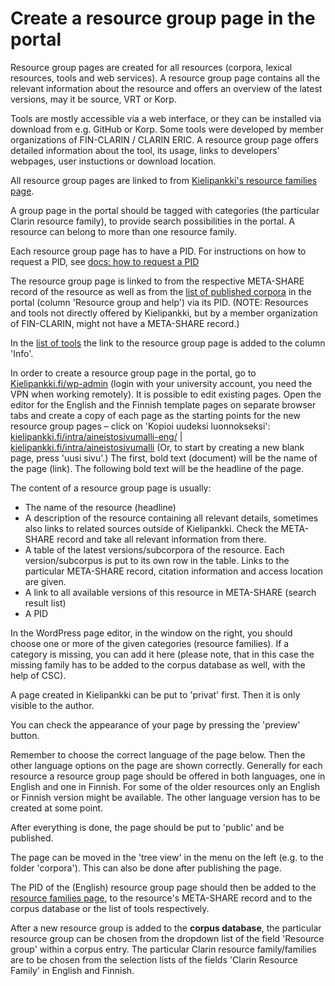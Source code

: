 # Create a resource group page in the portal

Resource group pages are created for all resources (corpora, lexical resources, tools and web services). A resource group page contains all the relevant information about the resource and offers an overview of the latest versions, may it be source, VRT or Korp. 

Tools are mostly accessible via a web interface, or they can be installed via download from e.g. GitHub or Korp. Some tools were developed by member organizations of FIN-CLARIN / CLARIN ERIC. A resource group page offers detailed information about the tool, its usage, links to developers' webpages, user instuctions or download location. 

All resource group pages are linked to from [Kielipankki's resource families page](https://www.kielipankki.fi/corpora/resource-families-fin-clarin/). 

A group page in the portal should be tagged with categories (the particular Clarin resource family), to provide search possibilities in the portal. A resource can belong to more than one resource family. 

Each resource group page has to have a PID. For instructions on how to request a PID, see [docs: how to request a PID](howto_request_pid.md)

The resource group page is linked to from the respective META-SHARE record of the resource as well as from the [list of published corpora](https://www.kielipankki.fi/corpora/) in the portal (column 'Resource group and help') via its PID. (NOTE: Resources and tools not directly offered by Kielipankki, but by a member organization of FIN-CLARIN, might not have a META-SHARE record.)

In the [list of tools](https://www.kielipankki.fi/tools/) the link to the resource group page is added to the column 'Info'.

In order to create a resource group page in the portal, go to [Kielipankki.fi/wp-admin](https://www.kielipankki.fi/wp-admin/) (login with your university account, you need the VPN when working remotely).
It is possible to edit existing pages.
Open the editor for the English and the Finnish template pages on separate browser tabs and create a copy of each page as the starting points for the new resource group pages – click on 'Kopioi uudeksi luonnokseksi':
[kielipankki.fi/intra/aineistosivumalli-eng/](https://www.kielipankki.fi/intra/aineistosivumalli-eng/) | 
[kielipankki.fi/intra/aineistosivumalli](https://www.kielipankki.fi/intra/aineistosivumalli/)
(Or, to start by creating a new blank page, press 'uusi sivu'.)
The first, bold text (document) will be the name of the page (link).
The following bold text will be the headline of the page.

The content of a resource group page is usually:

- The name of the resource (headline)
- A description of the resource containing all relevant details, sometimes also links to related sources outside of Kielipankki. Check the META-SHARE record and take all relevant information from there.
- A table of the latest versions/subcorpora of the resource. Each version/subcorpus is put to its own row in the table. Links to the particular META-SHARE record, citation information and access location are given.
- A link to all available versions of this resource in META-SHARE (search result list)
- A PID

In the WordPress page editor, in the window on the right, you should choose one or more of the given categories (resource families). 
If a category is missing, you can add it here (please note, that in this case the missing family has to be added to the corpus database as well, with the help of CSC).

A page created in Kielipankki can be put to 'privat' first. Then it is only visible to the author.

You can check the appearance of your page by pressing the 'preview' button.

Remember to choose the correct language of the page below. Then the other language options on the page are shown correctly.
Generally for each resource a resource group page should be offered in both languages, one in English and one in Finnish. 
For some of the older resources only an English or Finnish version might be available. The other language version has to be created at some point.

After everything is done, the page should be put to 'public' and be published.

The page can be moved in the 'tree view' in the menu on the left (e.g. to the folder 'corpora'). This can also be done after publishing the page.

The PID of the (English) resource group page should then be added to the [resource families page](https://www.kielipankki.fi/corpora/resource-families-fin-clarin/ "resource families page"), to the resource's META-SHARE record and to the corpus database or the list of tools respectively.

After a new resource group is added to the **corpus database**, the particular resource group can be chosen from the dropdown list of the field 'Resource group' within a corpus entry. 
The particular Clarin resource family/families are to be chosen from the selection lists of the fields 'Clarin Resource Family' in English and Finnish.

